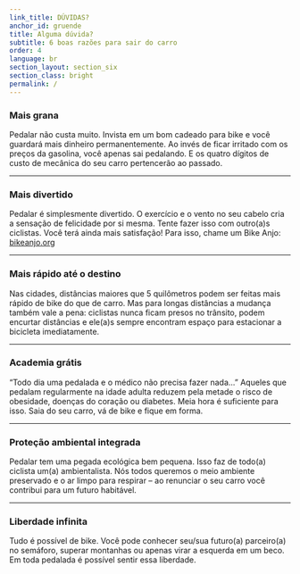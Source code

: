 ```yaml
---
link_title: DÚVIDAS?
anchor_id: gruende
title: Alguma dúvida? 
subtitle: 6 boas razões para sair do carro
order: 4
language: br
section_layout: section_six
section_class: bright
permalink: /
---
```


### Mais grana
Pedalar não custa muito. Invista em um bom cadeado para bike e você guardará mais dinheiro permanentemente. Ao invés de ficar irritado com os preços da gasolina, você apenas sai pedalando. E os quatro dígitos de custo de mecânica do seu carro pertencerão ao passado.

***

### Mais divertido
Pedalar é simplesmente divertido. O exercício e o vento no seu cabelo cria a sensação de felicidade por si mesma. Tente fazer isso com outro(a)s ciclistas. Você terá ainda mais satisfação!
Para isso, chame um Bike Anjo: [bikeanjo.org](http://bikeanjo.org/)

***

### Mais rápido até o destino
Nas cidades, distâncias maiores que 5 quilômetros podem ser feitas mais rápido de bike do que de carro. Mas para longas distâncias a mudança também vale a pena: ciclistas nunca ficam presos no trânsito, podem encurtar distâncias e ele(a)s sempre encontram espaço para estacionar a bicicleta imediatamente.

***

### Academia grátis
“Todo dia uma pedalada e o médico não precisa fazer nada...” Aqueles que pedalam regularmente na idade adulta reduzem pela metade o risco de obesidade, doenças do coração ou diabetes. Meia hora é suficiente para isso. Saia do seu carro, vá de bike e fique em forma.

***

### Proteção ambiental integrada
Pedalar tem uma pegada ecológica bem pequena. Isso faz de todo(a) ciclista um(a) ambientalista. Nós todos queremos o meio ambiente preservado e o ar limpo para respirar – ao renunciar o seu carro você contribui para um futuro habitável. 

***

### Liberdade infinita
Tudo é possível de bike. Você pode conhecer seu/sua futuro(a) parceiro(a) no semáforo, superar montanhas ou apenas virar a esquerda em um beco. Em toda pedalada é possível sentir essa liberdade.

